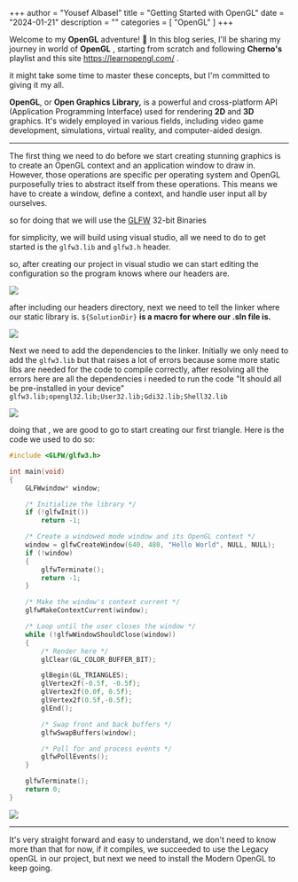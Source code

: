 +++
author = "Yousef Albasel"
title = "Getting Started with OpenGL"
date = "2024-01-21"
description = ""
categories = [
    "OpenGL"
]
+++

Welcome to my **OpenGL** adventure! 🚀 In this blog series, I'll be sharing my journey in world of **OpenGL** , starting from scratch and following **Cherno's** playlist and this site https://learnopengl.com/ .

it might take some time to master these concepts, but I'm committed to giving it my all.

**OpenGL**, or **Open Graphics Library,** is a powerful and cross-platform API (Application Programming Interface) used for rendering **2D** and **3D** graphics. It's widely employed in various fields, including video game development, simulations, virtual reality, and computer-aided design.

------------


The first thing we need to do before we start creating stunning graphics is to create an OpenGL context and an application window to draw in. However, those operations are specific per operating system and OpenGL purposefully tries to abstract itself from these operations. This means we have to create a window, define a context, and handle user input all by ourselves.

so for doing that we will use the [GLFW](https://www.glfw.org/download "GLFW") 32-bit Binaries

for simplicity, we will build using visual studio, all we need to do to get started is the `glfw3.lib` and `glfw3.h` header. 

so, after creating our project in visual studio we can start editing the configuration so the program knows where our headers are.

![](https://i.postimg.cc/JzdZMhZx/image.png)

after including our headers directory, next we need to tell the linker where our static library is.
`${SolutionDir}` **is a macro for where our .sln file is.**

![](https://i.postimg.cc/9Xp4cMj9/image.png)

Next we need to add the dependencies to the linker. Initially we only need to add the `glfw3.lib` but that raises a lot of errors because some more static libs are needed for the code to compile correctly, after resolving all the errors here are all the dependencies i needed to run the code "It should all be pre-installed in your device" 
`glfw3.lib;opengl32.lib;User32.lib;Gdi32.lib;Shell32.lib`

![](https://i.postimg.cc/3wKV5njm/image.png)

doing that , we are good to go to start creating our first triangle.
Here is the code we used to do so: 

```c
#include <GLFW/glfw3.h>

int main(void)
{
    GLFWwindow* window;

    /* Initialize the library */
    if (!glfwInit())
        return -1;

    /* Create a windowed mode window and its OpenGL context */
    window = glfwCreateWindow(640, 480, "Hello World", NULL, NULL);
    if (!window)
    {
        glfwTerminate();
        return -1;
    }

    /* Make the window's context current */
    glfwMakeContextCurrent(window);

    /* Loop until the user closes the window */
    while (!glfwWindowShouldClose(window))
    {
        /* Render here */
        glClear(GL_COLOR_BUFFER_BIT);

        glBegin(GL_TRIANGLES);
        glVertex2f(-0.5f, -0.5f);
        glVertex2f(0.0f, 0.5f);
        glVertex2f(0.5f,-0.5f);
        glEnd();

        /* Swap front and back buffers */
        glfwSwapBuffers(window);

        /* Poll for and process events */
        glfwPollEvents();
    }

    glfwTerminate();
    return 0;
}
```
![](https://i.postimg.cc/K8KrKLZw/image.png)

------------


It's very straight forward and easy to understand, we don't need to know more than that for now, if it compiles, we succeeded to use the Legacy openGL in our project, but next we need to install the Modern OpenGL to keep going.
